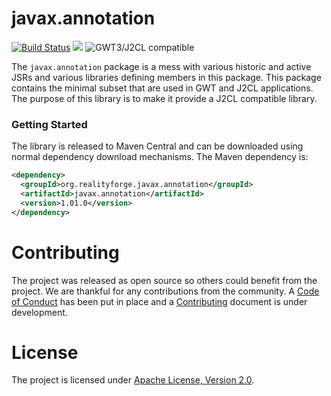 # javax.annotation

[![Build Status](https://secure.travis-ci.org/realityforge/javax.annotation.svg?branch=master)](http://travis-ci.org/realityforge/javax.annotation)
[<img src="https://img.shields.io/maven-central/v/org.realityforge.javax.annotation/javax.annotation.svg?label=latest%20release"/>](http://search.maven.org/#search%7Cga%7C1%7Cg%3A%22org.realityforge.javax.annotation%22%20a%3A%22javax.annotation%22)
![GWT3/J2CL compatible](https://img.shields.io/badge/GWT3/J2CL-compatible-brightgreen.svg)

The `javax.annotation` package is a mess with various historic and active JSRs and various libraries defining
members in this package. This package contains the minimal subset that are used in GWT and J2CL applications.
The purpose of this library is to make it provide a J2CL compatible library.

### Getting Started

The library is released to Maven Central and can be downloaded using normal dependency download mechanisms.
The Maven dependency is:

```xml
<dependency>
  <groupId>org.realityforge.javax.annotation</groupId>
  <artifactId>javax.annotation</artifactId>
  <version>1.01.0</version>
</dependency>
```

# Contributing

The project was released as open source so others could benefit from the project. We are thankful for any
contributions from the community. A [Code of Conduct](CODE_OF_CONDUCT.md) has been put in place and
a [Contributing](CONTRIBUTING.md) document is under development.

# License

The project is licensed under [Apache License, Version 2.0](LICENSE).
